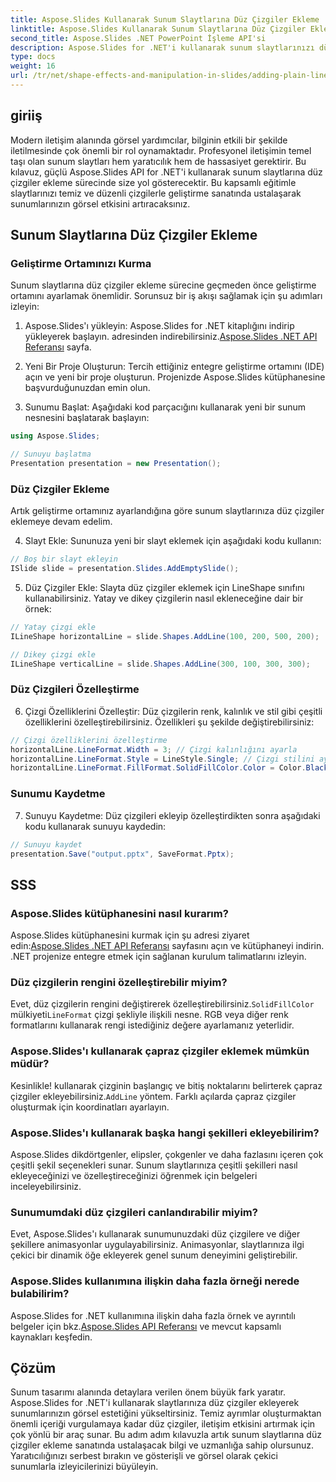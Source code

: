 ```yaml
---
title: Aspose.Slides Kullanarak Sunum Slaytlarına Düz Çizgiler Ekleme
linktitle: Aspose.Slides Kullanarak Sunum Slaytlarına Düz Çizgiler Ekleme
second_title: Aspose.Slides .NET PowerPoint İşleme API'si
description: Aspose.Slides for .NET'i kullanarak sunum slaytlarınızı düz çizgiler ekleyerek nasıl geliştireceğinizi öğrenin. Adım adım talimatlar ve kaynak kodu örnekleri içeren bu kapsamlı kılavuzu izleyin.
type: docs
weight: 16
url: /tr/net/shape-effects-and-manipulation-in-slides/adding-plain-lines/
---
```


## giriiş

Modern iletişim alanında görsel yardımcılar, bilginin etkili bir şekilde iletilmesinde çok önemli bir rol oynamaktadır. Profesyonel iletişimin temel taşı olan sunum slaytları hem yaratıcılık hem de hassasiyet gerektirir. Bu kılavuz, güçlü Aspose.Slides API for .NET'i kullanarak sunum slaytlarına düz çizgiler ekleme sürecinde size yol gösterecektir. Bu kapsamlı eğitimle slaytlarınızı temiz ve düzenli çizgilerle geliştirme sanatında ustalaşarak sunumlarınızın görsel etkisini artıracaksınız.

## Sunum Slaytlarına Düz Çizgiler Ekleme

### Geliştirme Ortamınızı Kurma

Sunum slaytlarına düz çizgiler ekleme sürecine geçmeden önce geliştirme ortamını ayarlamak önemlidir. Sorunsuz bir iş akışı sağlamak için şu adımları izleyin:

1.  Aspose.Slides'ı yükleyin: Aspose.Slides for .NET kitaplığını indirip yükleyerek başlayın. adresinden indirebilirsiniz.[Aspose.Slides .NET API Referansı](https://reference.aspose.com/slides/net/) sayfa.

2. Yeni Bir Proje Oluşturun: Tercih ettiğiniz entegre geliştirme ortamını (IDE) açın ve yeni bir proje oluşturun. Projenizde Aspose.Slides kütüphanesine başvurduğunuzdan emin olun.

3. Sunumu Başlat: Aşağıdaki kod parçacığını kullanarak yeni bir sunum nesnesini başlatarak başlayın:

```csharp
using Aspose.Slides;

// Sunuyu başlatma
Presentation presentation = new Presentation();
```

### Düz Çizgiler Ekleme

Artık geliştirme ortamınız ayarlandığına göre sunum slaytlarınıza düz çizgiler eklemeye devam edelim.

4. Slayt Ekle: Sununuza yeni bir slayt eklemek için aşağıdaki kodu kullanın:

```csharp
// Boş bir slayt ekleyin
ISlide slide = presentation.Slides.AddEmptySlide();
```

5. Düz Çizgiler Ekle: Slayta düz çizgiler eklemek için LineShape sınıfını kullanabilirsiniz. Yatay ve dikey çizgilerin nasıl ekleneceğine dair bir örnek:

```csharp
// Yatay çizgi ekle
ILineShape horizontalLine = slide.Shapes.AddLine(100, 200, 500, 200);

// Dikey çizgi ekle
ILineShape verticalLine = slide.Shapes.AddLine(300, 100, 300, 300);
```

### Düz Çizgileri Özelleştirme

6. Çizgi Özelliklerini Özelleştir: Düz çizgilerin renk, kalınlık ve stil gibi çeşitli özelliklerini özelleştirebilirsiniz. Özellikleri şu şekilde değiştirebilirsiniz:

```csharp
// Çizgi özelliklerini özelleştirme
horizontalLine.LineFormat.Width = 3; // Çizgi kalınlığını ayarla
horizontalLine.LineFormat.Style = LineStyle.Single; // Çizgi stilini ayarla
horizontalLine.LineFormat.FillFormat.SolidFillColor.Color = Color.Black; //Çizgi rengini ayarla
```

### Sunumu Kaydetme

7. Sunuyu Kaydetme: Düz çizgileri ekleyip özelleştirdikten sonra aşağıdaki kodu kullanarak sunuyu kaydedin:

```csharp
// Sunuyu kaydet
presentation.Save("output.pptx", SaveFormat.Pptx);
```

## SSS

### Aspose.Slides kütüphanesini nasıl kurarım?
 Aspose.Slides kütüphanesini kurmak için şu adresi ziyaret edin:[Aspose.Slides .NET API Referansı](https://reference.aspose.com/slides/net/) sayfasını açın ve kütüphaneyi indirin. .NET projenize entegre etmek için sağlanan kurulum talimatlarını izleyin.

### Düz çizgilerin rengini özelleştirebilir miyim?
 Evet, düz çizgilerin rengini değiştirerek özelleştirebilirsiniz.`SolidFillColor` mülkiyeti`LineFormat` çizgi şekliyle ilişkili nesne. RGB veya diğer renk formatlarını kullanarak rengi istediğiniz değere ayarlamanız yeterlidir.

### Aspose.Slides'ı kullanarak çapraz çizgiler eklemek mümkün müdür?
 Kesinlikle! kullanarak çizginin başlangıç ve bitiş noktalarını belirterek çapraz çizgiler ekleyebilirsiniz.`AddLine` yöntem. Farklı açılarda çapraz çizgiler oluşturmak için koordinatları ayarlayın.

### Aspose.Slides'ı kullanarak başka hangi şekilleri ekleyebilirim?
Aspose.Slides dikdörtgenler, elipsler, çokgenler ve daha fazlasını içeren çok çeşitli şekil seçenekleri sunar. Sunum slaytlarınıza çeşitli şekilleri nasıl ekleyeceğinizi ve özelleştireceğinizi öğrenmek için belgeleri inceleyebilirsiniz.

### Sunumumdaki düz çizgileri canlandırabilir miyim?
Evet, Aspose.Slides'ı kullanarak sunumunuzdaki düz çizgilere ve diğer şekillere animasyonlar uygulayabilirsiniz. Animasyonlar, slaytlarınıza ilgi çekici bir dinamik öğe ekleyerek genel sunum deneyimini geliştirebilir.

### Aspose.Slides kullanımına ilişkin daha fazla örneği nerede bulabilirim?
 Aspose.Slides for .NET kullanımına ilişkin daha fazla örnek ve ayrıntılı belgeler için bkz.[Aspose.Slides API Referansı](https://reference.aspose.com/slides/net/) ve mevcut kapsamlı kaynakları keşfedin.

## Çözüm

Sunum tasarımı alanında detaylara verilen önem büyük fark yaratır. Aspose.Slides for .NET'i kullanarak slaytlarınıza düz çizgiler ekleyerek sunumlarınızın görsel estetiğini yükseltirsiniz. Temiz ayrımlar oluşturmaktan önemli içeriği vurgulamaya kadar düz çizgiler, iletişim etkisini artırmak için çok yönlü bir araç sunar. Bu adım adım kılavuzla artık sunum slaytlarına düz çizgiler ekleme sanatında ustalaşacak bilgi ve uzmanlığa sahip olursunuz. Yaratıcılığınızı serbest bırakın ve gösterişli ve görsel olarak çekici sunumlarla izleyicilerinizi büyüleyin.